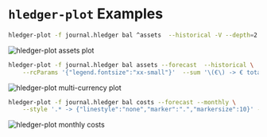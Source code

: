 # `hledger-plot` Examples

```bash
hledger-plot -f journal.hledger bal ^assets  --historical -V --depth=2 --forecast -o assets.png
```

![hledger-plot assets plot](assets.png)


```bash
hledger-plot -f journal.hledger bal assets --forecast  --historical \
    --rcParams '{"legend.fontsize":"xx-small"}'  --sum '\(€\) -> € total' --sum '\(\$\) -> $ total' --style 'total -> {"linestyle":"dashed"}' -o multi-currency.png
```

![hledger-plot multi-currency plot](multi-currency.png)


```bash
hledger-plot -f journal.hledger bal costs --forecast --monthly \
    --style '.* -> {"linestyle":"none","marker":".","markersize":10}' -o monthly-costs.png
```

![hledger-plot monthly costs](monthly-costs.png)
